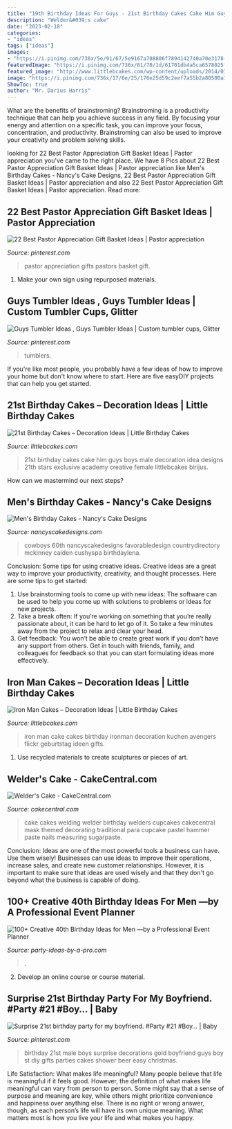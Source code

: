 ```yaml
---
title: "19th Birthday Ideas For Guys - 21st Birthday Cakes Cake Him Guys Boys Male Decoration Idea Designs 21th Stars Exclusive Academy Creative Female Littlebcakes Birijus"
description: "Welder&#039;s cake"
date: "2023-02-18"
categories:
- "ideas"
tags: ["ideas"]
images:
- "https://i.pinimg.com/736x/5e/91/67/5e9167a708806f7894142740a70e3178--st-birthday-parties-birthday-party-ideas.jpg"
featuredImage: "https://i.pinimg.com/736x/61/70/1d/61701db4a5ca6578025fea6c9a043eeb.jpg"
featured_image: "http://www.littlebcakes.com/wp-content/uploads/2014/01/Iron-Man-Birthday-Cake.jpg"
image: "https://i.pinimg.com/736x/17/6e/25/176e25d59c2eef7a55b2a80500a12359.jpg"
ShowToc: true
author: "Mr. Darius Harris"
---
```



What are the benefits of brainstroming?
Brainstroming is a productivity technique that can help you achieve success in any field. By focusing your energy and attention on a specific task, you can improve your focus, concentration, and productivity. Brainstroming can also be used to improve your creativity and problem solving skills.

	

		
looking for 22 Best Pastor Appreciation Gift Basket Ideas | Pastor appreciation you've came to the right place. We have 8 Pics about 22 Best Pastor Appreciation Gift Basket Ideas | Pastor appreciation like Men&#039;s Birthday Cakes - Nancy&#039;s Cake Designs, 22 Best Pastor Appreciation Gift Basket Ideas | Pastor appreciation and also 22 Best Pastor Appreciation Gift Basket Ideas | Pastor appreciation. Read more:
		
    
## 22 Best Pastor Appreciation Gift Basket Ideas | Pastor Appreciation

<img loading=lazy src="https://i.pinimg.com/736x/61/70/1d/61701db4a5ca6578025fea6c9a043eeb.jpg" onerror="this.onerror=null;this.src='https://tse2.mm.bing.net/th?id=OIP.fsnEWuEzVueV-CIcOroHugHaO0&amp;pid=15.1';" alt="22 Best Pastor Appreciation Gift Basket Ideas | Pastor appreciation">

_Source: pinterest.com_

>pastor appreciation gifts pastors basket gift. 

	

1. Make your own sign using repurposed materials.

    
## Guys Tumbler Ideas , Guys Tumbler Ideas | Custom Tumbler Cups, Glitter

<img loading=lazy src="https://i.pinimg.com/736x/17/6e/25/176e25d59c2eef7a55b2a80500a12359.jpg" onerror="this.onerror=null;this.src='https://tse4.mm.bing.net/th?id=OIP.iFd05-QJSWQJGvKcbkSZ4QHaNK&amp;pid=15.1';" alt="Guys Tumbler Ideas , Guys Tumbler Ideas | Custom tumbler cups, Glitter">

_Source: pinterest.com_

>tumblers. 

	

If you're like most people, you probably have a few ideas of how to improve your home but don't know where to start. Here are five easyDIY projects that can help you get started.

    
## 21st Birthday Cakes – Decoration Ideas | Little Birthday Cakes

<img loading=lazy src="http://www.littlebcakes.com/wp-content/uploads/2014/02/21st-Birthday-Cakes-Ideas-1024x768.jpg" onerror="this.onerror=null;this.src='https://tse2.mm.bing.net/th?id=OIP.HsSGV4GfjytRJmGV4J7c_QHaFj&amp;pid=15.1';" alt="21st Birthday Cakes – Decoration Ideas | Little Birthday Cakes">

_Source: littlebcakes.com_

>21st birthday cakes cake him guys boys male decoration idea designs 21th stars exclusive academy creative female littlebcakes birijus. 

	

How can we mastermind our next steps?

    
## Men&#039;s Birthday Cakes - Nancy&#039;s Cake Designs

<img loading=lazy src="https://nancyscakedesigns.com/wp-content/uploads/2017/03/Cowboys-768x1024.jpg" onerror="this.onerror=null;this.src='https://tse3.mm.bing.net/th?id=OIP.c23M8WRt0YIyj4sVhNi0LQHaJ4&amp;pid=15.1';" alt="Men&#039;s Birthday Cakes - Nancy&#039;s Cake Designs">

_Source: nancyscakedesigns.com_

>cowboys 60th nancyscakedesigns favorabledesign countrydirectory mckinney caiden cushyspa birthdaylena. 

	

Conclusion: Some tips for using creative ideas.
Creative ideas are a great way to improve your productivity, creativity, and thought processes. Here are some tips to get started: 
1. Use brainstorming tools to come up with new ideas: The software can be used to help you come up with solutions to problems or ideas for new projects. 
2. Take a break often: If you’re working on something that you’re really passionate about, it can be hard to let go of it. So take a few minutes away from the project to relax and clear your head. 
3. Get feedback: You won’t be able to create great work if you don’t have any support from others. Get in touch with friends, family, and colleagues for feedback so that you can start formulating ideas more effectively.

    
## Iron Man Cakes – Decoration Ideas | Little Birthday Cakes

<img loading=lazy src="http://www.littlebcakes.com/wp-content/uploads/2014/01/Iron-Man-Birthday-Cake.jpg" onerror="this.onerror=null;this.src='https://tse3.mm.bing.net/th?id=OIP.rrUwrmxHSp5rk_-JzbY5DAHaMJ&amp;pid=15.1';" alt="Iron Man Cakes – Decoration Ideas | Little Birthday Cakes">

_Source: littlebcakes.com_

>iron man cake cakes birthday ironman decoration kuchen avengers flickr geburtstag ideen gifts. 

	

1. Use recycled materials to create sculptures or pieces of art.

    
## Welder&#039;s Cake - CakeCentral.com

<img loading=lazy src="https://cdn001.cakecentral.com/gallery/2015/03/900_854564Ug8g_welders-cake.jpg" onerror="this.onerror=null;this.src='https://tse2.mm.bing.net/th?id=OIP.0AvJGJeXVPMYzKWmI8bxugHaJ4&amp;pid=15.1';" alt="Welder&#039;s Cake - CakeCentral.com">

_Source: cakecentral.com_

>cake cakes welding welder birthday welders cupcakes cakecentral mask themed decorating traditional para cupcake pastel hammer paste nails measuring sugarpaste. 

	

Conclusion: Ideas are one of the most powerful tools a business can have. Use them wisely!
Businesses can use ideas to improve their operations, increase sales, and create new customer relationships. However, it is important to make sure that ideas are used wisely and that they don't go beyond what the business is capable of doing.

    
## 100+ Creative 40th Birthday Ideas For Men —by A Professional Event Planner

<img loading=lazy src="http://www.party-ideas-by-a-pro.com/image-files/40men17b.jpg" onerror="this.onerror=null;this.src='https://tse1.mm.bing.net/th?id=OIP.Vt5a5-phEjEu56J4C83rZQAAAA&amp;pid=15.1';" alt="100+ Creative 40th Birthday Ideas for Men —by a Professional Event Planner">

_Source: party-ideas-by-a-pro.com_

>. 

	

2. Develop an online course or course material.

    
## Surprise 21st Birthday Party For My Boyfriend. #Party #21 #Boy… | Baby

<img loading=lazy src="https://i.pinimg.com/736x/5e/91/67/5e9167a708806f7894142740a70e3178--st-birthday-parties-birthday-party-ideas.jpg" onerror="this.onerror=null;this.src='https://tse3.mm.bing.net/th?id=OIP.9rMAd2PxRDq8KXfCalAQpAHaJ3&amp;pid=15.1';" alt="Surprise 21st birthday party for my boyfriend. #Party #21 #Boy… | Baby">

_Source: pinterest.com_

>birthday 21st male boys surprise decorations gold boyfriend guys boy st diy gifts parties cakes shower beer easy christmas. 

	

Life Satisfaction: What makes life meaningful?
Many people believe that life is meaningful if it feels good. However, the definition of what makes life meaningful can vary from person to person. Some might say that a sense of purpose and meaning are key, while others might prioritize convenience and happiness over anything else. There is no right or wrong answer, though, as each person’s life will have its own unique meaning. What matters most is how you live your life and what makes you happy.

